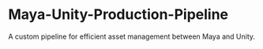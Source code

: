 # Maya-Unity-Production-Pipeline
A custom pipeline for efficient asset management between Maya and Unity. 
